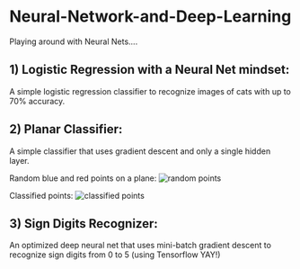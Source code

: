 # Neural-Network-and-Deep-Learning

Playing around with Neural Nets....


## 1) Logistic Regression with a Neural Net mindset: 
A simple logistic regression classifier to recognize images of cats with up to 70% accuracy.

## 2) Planar Classifier:
A simple classifier that uses gradient descent and only a single hidden layer. 

Random blue and red points on a plane:
![random points](https://github.com/balhafni/neural_nets/blob/master/planar_classifier/results/planar_rand_points.png)

Classified points:
![classified points](https://github.com/balhafni/neural_nets/blob/master/planar_classifier/results/planar_after.png)
## 3) Sign Digits Recognizer:
An optimized deep neural net that uses mini-batch gradient descent to recognize sign digits from 0 to 5 (using Tensorflow YAY!)
